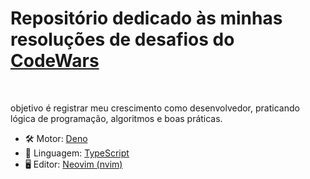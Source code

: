 <h1>Repositório dedicado às minhas resoluções de desafios do <a href="https://codewars.com">CodeWars</a></h1><br>
<p>objetivo é registrar meu crescimento como desenvolvedor, praticando lógica de programação, algoritmos e boas práticas.
</p>
<ul>
    <li>🛠 Motor: <a href="https://deno.com">Deno</a></li>
    <li>📌 Linguagem: <a href="https://typescriptlang.org"> TypeScript</a></li>
    <li>🖥️ Editor: <a href="https://neovim.io">Neovim (nvim)</a></li>
</ul>

